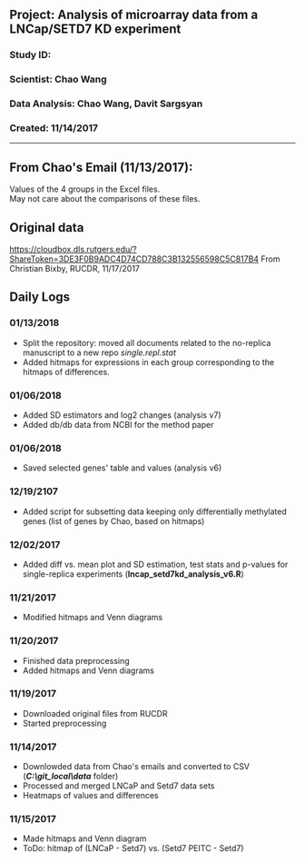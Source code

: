 ## Project: Analysis of microarray data from a LNCap/SETD7 KD experiment
### Study ID: 
### Scientist: Chao Wang
### Data Analysis: Chao Wang, Davit Sargsyan 
### Created: 11/14/2017 

---

## From Chao's Email (11/13/2017):
Values of the 4 groups in the Excel files.    
May not care about the comparisons of these files.    

## Original data
https://cloudbox.dls.rutgers.edu/?ShareToken=3DE3F0B9ADC4D74CD788C3B132556598C5C817B4
From Christian Bixby, RUCDR, 11/17/2017

## Daily Logs
### 01/13/2018
* Split the repository: moved all documents related to the no-replica manuscript to a new repo *single.repl.stat*    
* Added hitmaps for expressions in each group corresponding to the hitmaps of differences.    

### 01/06/2018
* Added SD estimators and log2 changes (analysis v7)   
* Added db/db data from NCBI for the method paper

### 01/06/2018
* Saved selected genes' table and values (analysis v6)

### 12/19/2107
* Added script for subsetting data  keeping only differentially methylated genes (list of genes by Chao, based on hitmaps)

### 12/02/2017
* Added diff vs. mean plot and SD estimation, test stats and p-values for single-replica experiments (**lncap_setd7kd_analysis_v6.R**)

### 11/21/2017
* Modified hitmaps and Venn diagrams

### 11/20/2017
* Finished data preprocessing    
* Added hitmaps and Venn diagrams

### 11/19/2017
* Downloaded original files from RUCDR    
* Started preprocessing

### 11/14/2017
* Downlowded data from Chao's emails and converted to CSV (***C:\git_local\data*** folder)    
* Processed and merged LNCaP and Setd7 data sets    
* Heatmaps of values and differences

### 11/15/2017
* Made hitmaps and Venn diagram    
* ToDo: hitmap of (LNCaP - Setd7) vs. (Setd7 PEITC - Setd7)

